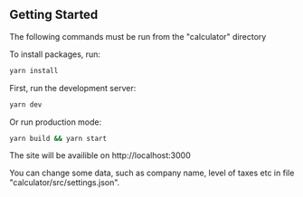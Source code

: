 ## Getting Started

The following commands must be run from the "calculator" directory

To install packages, run:

```bash
yarn install
```

First, run the development server:

```bash
yarn dev
```

Or run production mode:

```bash
yarn build && yarn start
```

The site will be availible on http://localhost:3000

You can change some data, such as company name, level of taxes etc in file "calculator/src/settings.json".